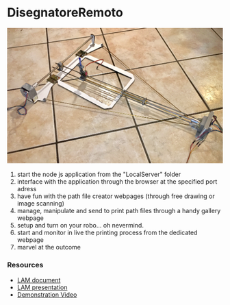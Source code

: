 # DisegnatoreRemoto
![](LAM/Records/foto%20componenti/Main.JPG)

1. start the node js application from the "LocalServer" folder
2. interface with the application through the browser at the specified port adress
3. have fun with the path file creator webpages (through free drawing or image scanning)
4. manage, manipulate and send to print path files through a handy gallery webpage
5. setup and turn on your robo... oh nevermind.
6. start and monitor in live the printing process from the dedicated webpage
7. marvel at the outcome

### Resources
* [LAM document](https://docs.google.com/document/d/1yufAzvm-YmBF5FJW-CDQHOr3H1Efvr5cywDJvZXltzI/edit?usp=sharing)
* [LAM presentation](https://docs.google.com/presentation/d/1ybNW9f366qOdg-vAGhiV8jnD6vP20Fr81bRC0PI2Oig/edit?usp=sharing)
* [Demonstration Video](https://youtu.be/YZUVihPjlJg)
